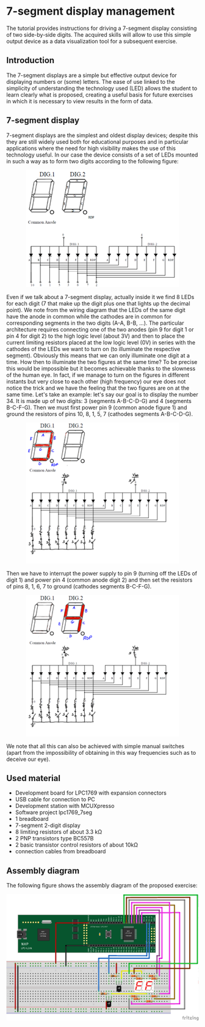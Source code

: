 # 7-segment display management
The tutorial provides instructions for driving a 7-segment display consisting of two side-by-side digits. The acquired skills will allow to use this simple output device as a data visualization tool for a subsequent exercise.
## Introduction
The 7-segment displays are a simple but effective output device for displaying numbers or (some) letters. The ease of use linked to the simplicity of understanding the technology used (LED) allows the student to learn clearly what is proposed, creating a useful basis for future exercises in which it is necessary to view results in the form of data.
## 7-segment display
7-segment displays are the simplest and oldest display devices; despite this they are still widely used both for educational purposes and in particular applications where the need for high visibility makes the use of this technology useful. In our case the device consists of a set of LEDs mounted in such a way as to form two digits according to the following figure:
<p align="center">
  <img src="pic/2digits-off.png" width=400/>
</p>
Even if we talk about a 7-segment display, actually inside it we find 8 LEDs for each digit (7 that make up the digit plus one that lights up the decimal point). We note from the wiring diagram that the LEDs of the same digit have the anode in common while the cathodes are in common for corresponding segments in the two digits (A-A, B-B, ...). The particular architecture requires connecting one of the two anodes (pin 9 for digit 1 or pin 4 for digit 2) to the high logic level (about 3V) and then to place the current limiting resistors placed at the low logic level (0V) in series with the cathodes of the LEDs we want to turn on (to illuminate the respective segment). Obviously this means that we can only illuminate one digit at a time. How then to illuminate the two figures at the same time? To be precise this would be impossible but it becomes achievable thanks to the slowness of the human eye. In fact, if we manage to turn on the figures in different instants but very close to each other (high frequency) our eye does not notice the trick and we have the feeling that the two figures are on at the same time. Let's take an example: let's say our goal is to display the number 34. It is made up of two digits: 3 (segments A-B-C-D-G) and 4 (segments B-C-F-G). Then we must first power pin 9 (common anode figure 1) and ground the resistors of pins 10, 8, 1, 5, 7 (cathodes segments A-B-C-D-G).
<p align="center">
  <img src="pic/2digits-3.png" width=400/>
</p>
Then we have to interrupt the power supply to pin 9 (turning off the LEDs of digit 1) and power pin 4 (common anode digit 2) and then set the resistors of pins 8, 1, 6, 7 to ground (cathodes segments B-C-F-G).
<p align="center">
  <img src="pic/2digits-4.png" width=400/>
</p>
We note that all this can also be achieved with simple manual switches (apart from the impossibility of obtaining in this way frequencies such as to deceive our eye).

## Used material
* Development board for LPC1769 with expansion connectors
* USB cable for connection to PC
* Development station with MCUXpresso
* Software project lpc1769_7seg
* 1 breadboard
* 7-segment 2-digit display
* 8 limiting resistors of about 3.3 kΩ
* 2 PNP transistors type BC557B
* 2 basic transistor control resistors of about 10kΩ
* connection cables from breadboard
## Assembly diagram
The following figure shows the assembly diagram of the proposed exercise:
<p align="center">
  <img src="pic/7-segmenti_bb.png" width=800/>
</p>
